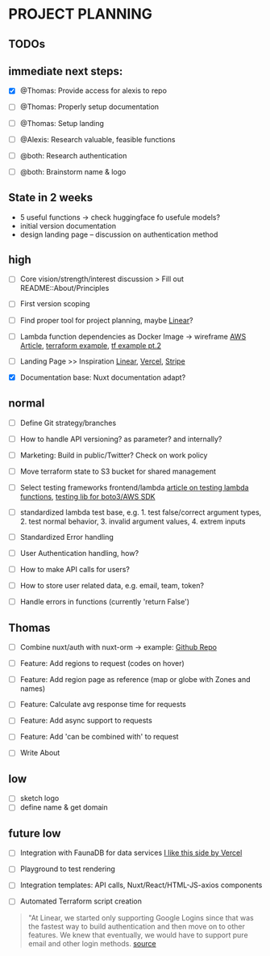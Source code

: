 # PROJECT PLANNING


## TODOs

## immediate next steps:
- [x] @Thomas: Provide access for alexis to repo
- [ ] @Thomas: Properly setup documentation
- [ ] @Thomas: Setup landing
- [ ] @Alexis: Research valuable, feasible functions
- [ ] @both: Research authentication
- [ ] @both: Brainstorm name & logo


## State in 2 weeks
- 5 useful functions -> check huggingface fo usefule models?
- initial version documentation
- design landing page
– discussion on authentication method


## high
- [ ] Core vision/strength/interest discussion > Fill out README::About/Principles
- [ ] First version scoping
- [ ] Find proper tool for project planning, maybe [Linear](https://linear.app/)?
- [ ] Lambda function dependencies as Docker Image -> wireframe [AWS Article](https://aws.amazon.com/blogs/machine-learning/using-container-images-to-run-pytorch-models-in-aws-lambda/), [terraform example](https://github.com/terraform-aws-modules/terraform-aws-lambda/blob/v2.7.0/examples/container-image/main.tf), [tf example pt.2](https://registry.terraform.io/modules/terraform-aws-modules/lambda/aws/latest/examples/container-image#output_docker_image_uri)
- [ ] Landing Page >> Inspiration [Linear](https://linear.app/), [Vercel](https://vercel.com/), [Stripe](https://stripe.com/en-sg)
- [x] Documentation base: Nuxt documentation adapt?


## normal
- [ ] Define Git strategy/branches
- [ ] How to handle API versioning? as parameter? and internally?
- [ ] Marketing: Build in public/Twitter? Check on work policy
- [ ] Move terraform state to S3 bucket for shared management
- [ ] Select testing frameworks frontend/lambda [article on testing lambda functions](https://towardsdatascience.com/how-i-write-meaningful-tests-for-aws-lambda-functions-f009f0a9c587), [testing lib for boto3/AWS SDK](http://docs.getmoto.org/en/latest/)
- [ ] standardized lambda test base, e.g. 1. test false/correct argument types, 2. test normal behavior, 3. invalid argument values, 4. extrem inputs
- [ ] Standardized Error handling
- [ ] User Authentication handling, how?
- [ ] How to make API calls for users?
- [ ] How to store user related data, e.g. email, team, token?
- [ ] Handle errors in functions (currently 'return False')


## Thomas
- [ ] Combine nuxt/auth with nuxt-orm -> example: [Github Repo](https://github.com/guillaumebriday/todolist-frontend-nuxt)
- [ ] Feature: Add regions to request (codes on hover)
- [ ] Feature: Add region page as reference (map or globe with Zones and names)
- [ ] Feature: Calculate avg response time for requests
- [ ] Feature: Add async support to requests
- [ ] Feature: Add 'can be combined with' to request
- [ ] Write About



## low
- [ ] sketch logo
- [ ] define name & get domain

## future low
- [ ] Integration with FaunaDB for data services [I like this side by Vercel](https://vercel.com/integrations/datadog-logs)
- [ ] Playground to test rendering
- [ ] Integration templates: API calls, Nuxt/React/HTML-JS-axios components
- [ ] Automated Terraform script creation



> "At Linear, we started only supporting Google Logins since that was the fastest way to build authentication and then move on to other features. We knew that eventually, we would have to support pure email and other login methods.
[source](https://medium.com/linear-app/building-at-the-early-stage-e79e696341db)
